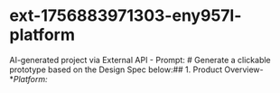 # ext-1756883971303-eny957l-platform
AI-generated project via External API - Prompt: # Generate a clickable prototype based on the Design Spec below:## 1. Product Overview- **Platform:*
